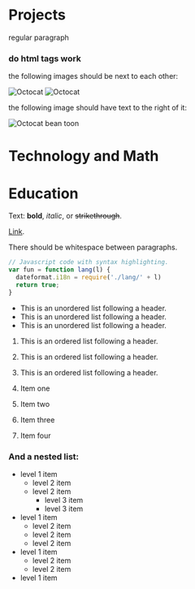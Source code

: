 # Projects

regular paragraph

<h3>do html tags work</h3>

the following images should be next to each other:

![Octocat](https://github.githubassets.com/images/icons/emoji/octocat.png)  ![Octocat](https://github.githubassets.com/images/icons/emoji/octocat.png)

the following image should have text to the right of it:

![Octocat](https://github.githubassets.com/images/icons/emoji/octocat.png) bean toon

# Technology and Math





# Education






Text: **bold**, _italic_, or ~~strikethrough~~.

[Link](./another-page.html).

There should be whitespace between paragraphs.

```js
// Javascript code with syntax highlighting.
var fun = function lang(l) {
  dateformat.i18n = require('./lang/' + l)
  return true;
}
```

*   This is an unordered list following a header.
*   This is an unordered list following a header.
*   This is an unordered list following a header.

1.  This is an ordered list following a header.
2.  This is an ordered list following a header.
3.  This is an ordered list following a header.

1.  Item one
1.  Item two
1.  Item three
1.  Item four

### And a nested list:

- level 1 item
  - level 2 item
  - level 2 item
    - level 3 item
    - level 3 item
- level 1 item
  - level 2 item
  - level 2 item
  - level 2 item
- level 1 item
  - level 2 item
  - level 2 item
- level 1 item




